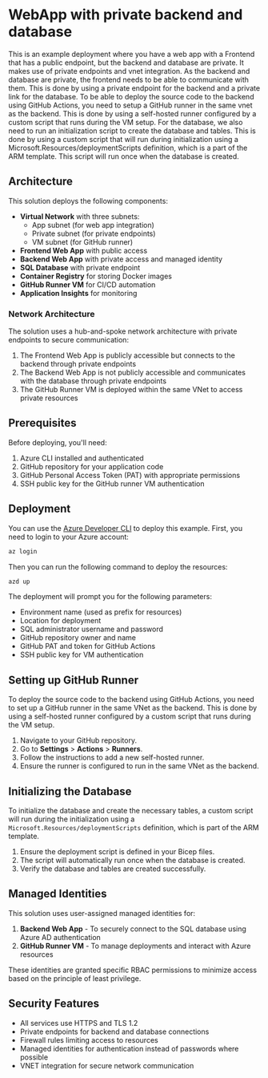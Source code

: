 # WebApp with private backend and database

This is an example deployment where you have a web app with a Frontend that has a public endpoint, but the backend and database are private. It makes use of private endpoints and vnet integration.
As the backend and database are private, the frontend needs to be able to communicate with them. This is done by using a private endpoint for the backend and a private link for the database.
To be able to deploy the source code to the backend using GitHub Actions, you need to setup a GitHub runner in the same vnet as the backend. This is done by using a self-hosted runner configured by a custom script that runs during the VM setup.
For the database, we also need to run an initialization script to create the database and tables. This is done by using a custom script that will run during initialization using a Microsoft.Resources/deploymentScripts definition, which is a part of the ARM template. This script will run once when the database is created.

## Architecture

This solution deploys the following components:

- **Virtual Network** with three subnets:
  - App subnet (for web app integration)
  - Private subnet (for private endpoints)
  - VM subnet (for GitHub runner)
- **Frontend Web App** with public access
- **Backend Web App** with private access and managed identity
- **SQL Database** with private endpoint
- **Container Registry** for storing Docker images
- **GitHub Runner VM** for CI/CD automation
- **Application Insights** for monitoring

### Network Architecture

The solution uses a hub-and-spoke network architecture with private endpoints to secure communication:

1. The Frontend Web App is publicly accessible but connects to the backend through private endpoints
2. The Backend Web App is not publicly accessible and communicates with the database through private endpoints
3. The GitHub Runner VM is deployed within the same VNet to access private resources

## Prerequisites

Before deploying, you'll need:

1. Azure CLI installed and authenticated
2. GitHub repository for your application code
3. GitHub Personal Access Token (PAT) with appropriate permissions
4. SSH public key for the GitHub runner VM authentication

## Deployment

You can use the [Azure Developer CLI](https://learn.microsoft.com/azure/developer/azure-developer-cli/) to deploy this example. First, you need to login to your Azure account:

```bash
az login
```

Then you can run the following command to deploy the resources:

```bash
azd up
```

The deployment will prompt you for the following parameters:

- Environment name (used as prefix for resources)
- Location for deployment
- SQL administrator username and password
- GitHub repository owner and name
- GitHub PAT and token for GitHub Actions
- SSH public key for VM authentication

## Setting up GitHub Runner

To deploy the source code to the backend using GitHub Actions, you need to set up a GitHub runner in the same VNet as the backend. This is done by using a self-hosted runner configured by a custom script that runs during the VM setup.

1. Navigate to your GitHub repository.
2. Go to **Settings** > **Actions** > **Runners**.
3. Follow the instructions to add a new self-hosted runner.
4. Ensure the runner is configured to run in the same VNet as the backend.

## Initializing the Database

To initialize the database and create the necessary tables, a custom script will run during the initialization using a `Microsoft.Resources/deploymentScripts` definition, which is part of the ARM template.

1. Ensure the deployment script is defined in your Bicep files.
2. The script will automatically run once when the database is created.
3. Verify the database and tables are created successfully.

## Managed Identities

This solution uses user-assigned managed identities for:

1. **Backend Web App** - To securely connect to the SQL database using Azure AD authentication
2. **GitHub Runner VM** - To manage deployments and interact with Azure resources

These identities are granted specific RBAC permissions to minimize access based on the principle of least privilege.

## Security Features

- All services use HTTPS and TLS 1.2
- Private endpoints for backend and database connections
- Firewall rules limiting access to resources
- Managed identities for authentication instead of passwords where possible
- VNET integration for secure network communication
